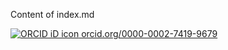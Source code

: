 Content of index.md

[![ORCID iD icon](https://orcid.org/sites/default/files/images/orcid_16x16.png) orcid.org/0000-0002-7419-9679](https://orcid.org/0000-0002-7419-9679)
